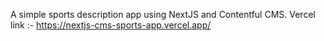 A simple sports description app using NextJS and Contentful CMS.
Vercel link :- https://nextjs-cms-sports-app.vercel.app/